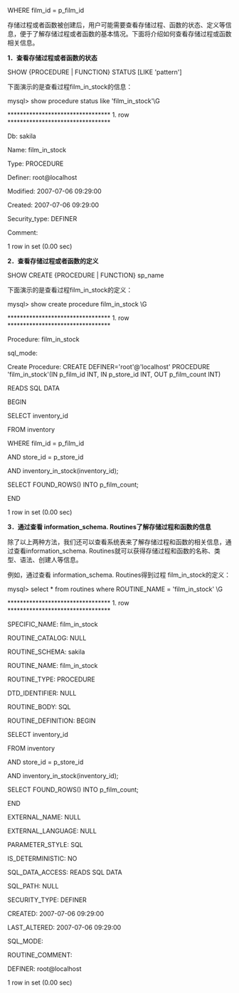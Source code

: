 WHERE film_id = p_film_id



存储过程或者函数被创建后，用户可能需要查看存储过程、函数的状态、定义等信息，便于了解存储过程或者函数的基本情况。下面将介绍如何查看存储过程或函数相关信息。

**1．查看存储过程或者函数的状态**

SHOW {PROCEDURE | FUNCTION} STATUS [LIKE 'pattern']

下面演示的是查看过程film_in_stock的信息：

mysql> show procedure status like 'film_in_stock'\G

********************************* 1. row *********************************

Db: sakila

Name: film_in_stock

Type: PROCEDURE

Definer: root@localhost

Modified: 2007-07-06 09:29:00

Created: 2007-07-06 09:29:00

Security_type: DEFINER

Comment:

1 row in set (0.00 sec)

**2．查看存储过程或者函数的定义**

SHOW CREATE {PROCEDURE | FUNCTION} sp_name

下面演示的是查看过程film_in_stock的定义：

mysql> show create procedure film_in_stock \G

********************************* 1. row *********************************

Procedure: film_in_stock

sql_mode:

Create Procedure: CREATE DEFINER='root'@'localhost' PROCEDURE 'film_in_stock'(IN p_film_id INT, IN p_store_id INT, OUT p_film_count INT)

READS SQL DATA

BEGIN

SELECT inventory_id

FROM inventory

WHERE film_id = p_film_id

AND store_id = p_store_id

AND inventory_in_stock(inventory_id);

SELECT FOUND_ROWS() INTO p_film_count;

END

1 row in set (0.00 sec)

**3．通过查看 information_schema. Routines了解存储过程和函数的信息**

除了以上两种方法，我们还可以查看系统表来了解存储过程和函数的相关信息，通过查看information_schema. Routines就可以获得存储过程和函数的名称、类型、语法、创建人等信息。

例如，通过查看 information_schema. Routines得到过程 film_in_stock的定义：

mysql> select * from routines where ROUTINE_NAME = 'film_in_stock' \G

********************************* 1. row *********************************

SPECIFIC_NAME: film_in_stock

ROUTINE_CATALOG: NULL

ROUTINE_SCHEMA: sakila

ROUTINE_NAME: film_in_stock

ROUTINE_TYPE: PROCEDURE

DTD_IDENTIFIER: NULL

ROUTINE_BODY: SQL

ROUTINE_DEFINITION: BEGIN

SELECT inventory_id

FROM inventory

AND store_id = p_store_id

AND inventory_in_stock(inventory_id);

SELECT FOUND_ROWS() INTO p_film_count;

END

EXTERNAL_NAME: NULL

EXTERNAL_LANGUAGE: NULL

PARAMETER_STYLE: SQL

IS_DETERMINISTIC: NO

SQL_DATA_ACCESS: READS SQL DATA

SQL_PATH: NULL

SECURITY_TYPE: DEFINER

CREATED: 2007-07-06 09:29:00

LAST_ALTERED: 2007-07-06 09:29:00

SQL_MODE:

ROUTINE_COMMENT:

DEFINER: root@localhost

1 row in set (0.00 sec)



